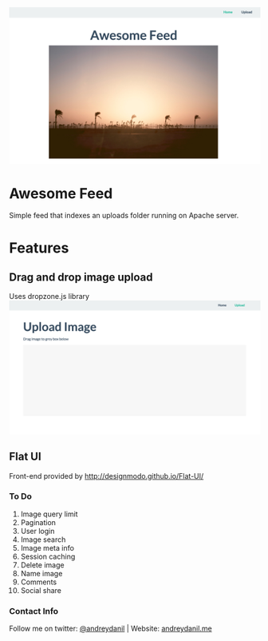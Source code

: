 
![alt tag](splash.png)

# Awesome Feed
Simple feed that indexes an uploads folder running on Apache server. 


# Features

## Drag and drop image upload
Uses dropzone.js library
![alt tag](upload.png)

## Flat UI
Front-end provided by http://designmodo.github.io/Flat-UI/

### To Do
1. Image query limit
2. Pagination
3. User login
4. Image search
5. Image meta info
6. Session caching
7. Delete image
8. Name image
9. Comments
10. Social share

### Contact Info
Follow me on twitter: [@andreydanil](https:///www.twitter.com/andreydanil) | 
Website: [andreydanil.me](http://andreydanil.me/)